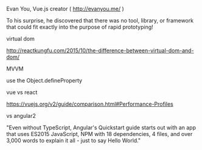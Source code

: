 Evan You, Vue.js creator ( http://evanyou.me/ )

To his surprise, he discovered that there was no tool, library, or framework that could fit exactly into the purpose of rapid prototyping!


virtual dom

http://reactkungfu.com/2015/10/the-difference-between-virtual-dom-and-dom/

MVVM

use the Object.defineProperty


vue vs react

https://vuejs.org/v2/guide/comparison.html#Performance-Profiles


vs angular2

"Even without TypeScript, Angular's Quickstart guide starts out with an app that uses ES2015 JavaScript, NPM with 18 dependencies, 4 files, and over 3,000 words to explain it all - just to say Hello World."
